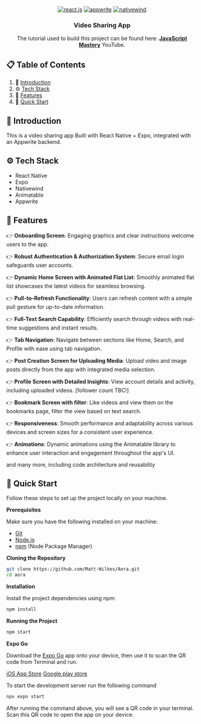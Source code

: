 <div align="center">
  <div>
    <a href="https://reactnative.dev/"><img src="https://img.shields.io/badge/-React_Native-black?style=for-the-badge&logoColor=white&logo=react&color=61DAFB" alt="react.js" /></a>
    <a href="https://appwrite.io/"><img src="https://img.shields.io/badge/-Appwrite-black?style=for-the-badge&logoColor=white&logo=appwrite&color=FD366E" alt="appwrite"/></a>
    <a href="https://www.nativewind.dev/"><img src="https://img.shields.io/badge/NativeWind-black?style=for-the-badge&logoColor=white&logo=tailwindcss&color=06B6D4" alt="nativewind" /></a>
  </div>

  <h3 align="center">Video Sharing App</h3>

   <div align="center">
     The tutorial used to build this project can be found here: <a href="https://www.youtube.com/watch?v=ZBCUegTZF7M" target="_blank"><b>JavaScript Mastery</b></a> YouTube. 
    </div>
</div>

## 📋 <a name="table">Table of Contents</a>

1. 🤖 [Introduction](#introduction)
2. ⚙️ [Tech Stack](#tech-stack)
3. 🔋 [Features](#features)
4. 🤸 [Quick Start](#quick-start)



## <a name="introduction">🤖 Introduction</a>

This is a video sharing app Built with React Native + Expo, integrated with an Appwrite backend. 



## <a name="tech-stack">⚙️ Tech Stack</a>

- React Native
- Expo
- Nativewind
- Animatable
- Appwrite

## <a name="features">🔋 Features</a>

👉 **Onboarding Screen**: Engaging graphics and clear instructions welcome users to the app.

👉 **Robust Authentication & Authorization System**: Secure email login safeguards user accounts.

👉 **Dynamic Home Screen with Animated Flat List**: Smoothly animated flat list showcases the latest videos for seamless browsing.

👉 **Pull-to-Refresh Functionality**: Users can refresh content with a simple pull gesture for up-to-date information.

👉 **Full-Text Search Capability**: Efficiently search through videos with real-time suggestions and instant results.

👉 **Tab Navigation**: Navigate between sections like Home, Search, and Profile with ease using tab navigation.

👉 **Post Creation Screen for Uploading Media**: Upload video and image posts directly from the app with integrated media selection.

👉 **Profile Screen with Detailed Insights**: View account details and activity, including uploaded videos. [follower count TBC!]

👉 **Bookmark Screen with filter**: Like videos and view them on the bookmarks page, filter the view based on text search.

👉 **Responsiveness**: Smooth performance and adaptability across various devices and screen sizes for a consistent user experience.

👉 **Animations**: Dynamic animations using the Animatable library to enhance user interaction and engagement throughout the app's UI.

and many more, including code architecture and reusability 

## <a name="quick-start">🤸 Quick Start</a>

Follow these steps to set up the project locally on your machine.

**Prerequisites**

Make sure you have the following installed on your machine:

- [Git](https://git-scm.com/)
- [Node.js](https://nodejs.org/en)
- [npm](https://www.npmjs.com/) (Node Package Manager)

**Cloning the Repository**

```bash
git clone https://github.com/Matt-Wilkes/Aora.git
cd aora
```
**Installation**

Install the project dependencies using npm:

```bash
npm install
```

**Running the Project**

```bash
npm start
```

**Expo Go**

Download the [Expo Go](https://expo.dev/go) app onto your device, then use it to scan the QR code from Terminal and run.

[iOS App Store](https://itunes.apple.com/app/apple-store/id982107779)
[Google play store](https://play.google.com/store/apps/details?id=host.exp.exponent&referrer=docs)

To start the development server run the following command
```zsh
npx expo start
```

After running the command above, you will see a QR code in your terminal. Scan this QR code to open the app on your device.
